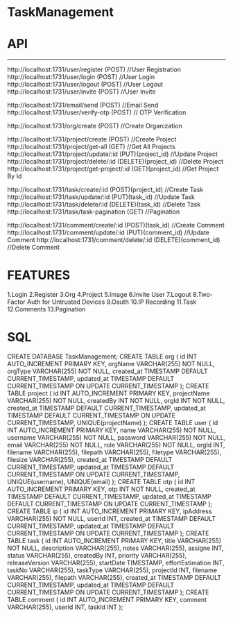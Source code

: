 # TaskManagement

# API
---------------------------------------
http://localhost:1731/user/register (POST) //User Registration
http://localhost:1731/user/login (POST) //User Login
http://localhost:1731/user/logout (POST) //User Logout
http://localhost:1731/user/invite (POST) //User Invite

http://localhost:1731/email/send (POST) //Email Send
http://localhost:1731/user/verify-otp (POST) // OTP Verification

http://localhost:1731/org/create (POST) //Create Organization

http://localhost:1731/project/create (POST) //Create Project
http://localhost:1731/project/get-all (GET) //Get All Projects
http://localhost:1731/project/update/:id (PUT)(project_id) //Update Project
http://localhost:1731/project/delete/:id (DELETE)(project_id) //Delete Project
http://localhost:1731/project/get-project/:id (GET)(project_id) //Get Project By Id

http://localhost:1731/task/create/:id (POST)(project_id) //Create Task
http://localhost:1731/task/update/:id (PUT)(task_id) //Update Task
http://localhost:1731/task/delete/:id (DELETE)(task_id) //Delete Task
http://localhost:1731/task/task-pagination (GET) //Pagination

http://localhost:1731/comment/create/:id (POST)(task_id) //Create Comment
http://localhost:1731/comment/update/:id (PUT)(comment_id) //Update Comment
http://localhost:1731/comment/delete/:id (DELETE)(comment_id) //Delete Comment


# FEATURES

1.Login
2.Register
3.Org
4.Project
5.Image
6.Invite User
7.Logout
8.Two-Factor Auth for Untrusted Devices
9.Oauth
10.IP Recording
11.Task
12.Comments
13.Pagination

# SQL

CREATE DATABASE TaskManagement;
CREATE TABLE org (
    id INT AUTO_INCREMENT PRIMARY KEY,
    orgName VARCHAR(255) NOT NULL,
    orgType VARCHAR(255) NOT NULL,
    created_at TIMESTAMP DEFAULT CURRENT_TIMESTAMP,
    updated_at TIMESTAMP DEFAULT CURRENT_TIMESTAMP ON UPDATE CURRENT_TIMESTAMP
);
CREATE TABLE project (
    id INT AUTO_INCREMENT PRIMARY KEY,
    projectName VARCHAR(255) NOT NULL,
    createdBy INT NOT NULL,
    orgId INT NOT NULL,
    created_at TIMESTAMP DEFAULT CURRENT_TIMESTAMP,
    updated_at TIMESTAMP DEFAULT CURRENT_TIMESTAMP ON UPDATE CURRENT_TIMESTAMP,
    UNIQUE(projectName)
);
CREATE TABLE user (
    id INT AUTO_INCREMENT PRIMARY KEY,
    name VARCHAR(255) NOT NULL,
    username VARCHAR(255) NOT NULL,
    password VARCHAR(255) NOT NULL,
    email VARCHAR(255) NOT NULL,
    role VARCHAR(255) NOT NULL,
    orgId INT,
    filename VARCHAR(255),
    filepath VARCHAR(255),
    filetype VARCHAR(255),
    filesize VARCHAR(255),
    created_at TIMESTAMP DEFAULT CURRENT_TIMESTAMP,
    updated_at TIMESTAMP DEFAULT CURRENT_TIMESTAMP ON UPDATE CURRENT_TIMESTAMP,
    UNIQUE(username),
    UNIQUE(email)
);
CREATE TABLE otp (
    id INT AUTO_INCREMENT PRIMARY KEY,
    otp INT NOT NULL,
    created_at TIMESTAMP DEFAULT CURRENT_TIMESTAMP,
    updated_at TIMESTAMP DEFAULT CURRENT_TIMESTAMP ON UPDATE CURRENT_TIMESTAMP
);
CREATE TABLE ip (
    id INT AUTO_INCREMENT PRIMARY KEY,
    ipAddress VARCHAR(255) NOT NULL,
    userId INT,
    created_at TIMESTAMP DEFAULT CURRENT_TIMESTAMP,
    updated_at TIMESTAMP DEFAULT CURRENT_TIMESTAMP ON UPDATE CURRENT_TIMESTAMP
);
CREATE TABLE task (
    id INT AUTO_INCREMENT PRIMARY KEY,
    title VARCHAR(255) NOT NULL,
    description VARCHAR(255),
    notes VARCHAR(255),
    assigne INT,
    status VARCHAR(255),
    createdBy INT,
    priority VARCHAR(255),
    releaseVersion VARCHAR(255),
	startDate TIMESTAMP,
    effortEstimation INT,
    taskNo VARCHAR(255),
    taskType VARCHAR(255),
    projectId INT,
    filename VARCHAR(255),
    filepath VARCHAR(255),
    created_at TIMESTAMP DEFAULT CURRENT_TIMESTAMP,
    updated_at TIMESTAMP DEFAULT CURRENT_TIMESTAMP ON UPDATE CURRENT_TIMESTAMP
);
CREATE TABLE comment (
	id INT AUTO_INCREMENT PRIMARY KEY,
    comment VARCHAR(255),
    userId INT,
    taskId INT
);
